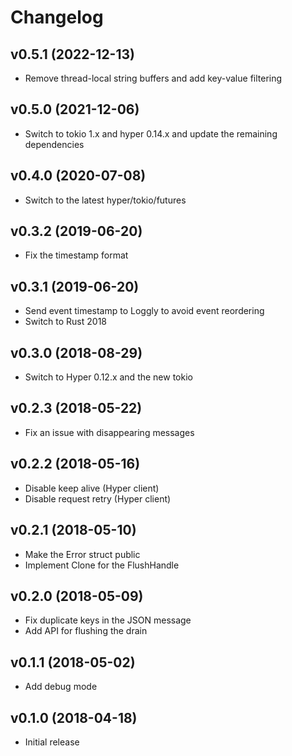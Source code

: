 # Changelog

## v0.5.1 (2022-12-13)

* Remove thread-local string buffers and add key-value filtering

## v0.5.0 (2021-12-06)

* Switch to tokio 1.x and hyper 0.14.x and update the remaining dependencies

## v0.4.0 (2020-07-08)

* Switch to the latest hyper/tokio/futures

## v0.3.2 (2019-06-20)

* Fix the timestamp format

## v0.3.1 (2019-06-20)

* Send event timestamp to Loggly to avoid event reordering
* Switch to Rust 2018

## v0.3.0 (2018-08-29)

* Switch to Hyper 0.12.x and the new tokio

## v0.2.3 (2018-05-22)

* Fix an issue with disappearing messages

## v0.2.2 (2018-05-16)

* Disable keep alive (Hyper client)
* Disable request retry (Hyper client)

## v0.2.1 (2018-05-10)

* Make the Error struct public
* Implement Clone for the FlushHandle

## v0.2.0 (2018-05-09)

* Fix duplicate keys in the JSON message
* Add API for flushing the drain

## v0.1.1 (2018-05-02)

* Add debug mode

## v0.1.0 (2018-04-18)

* Initial release
